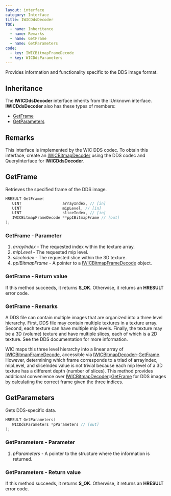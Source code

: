 ```yaml
---
layout: interface
category: Interface
title: IWICDdsDecoder
TOC:
  - name: Inheritance
  - name: Remarks
  - name: GetFrame
  - name: GetParameters
code:
  - key: IWICBitmapFrameDecode
  - key: WICDdsParameters
---
```


Provides information and functionality specific to the DDS image format.

## Inheritance

The **IWICDdsDecoder** interface inherits from the IUnknown interface.
**IWICDdsDecoder** also has these types of members:

- [GetFrame](#getframe)
- [GetParameters](#getparameters)

## Remarks

[wbd]: IWICBitmapDecoder

This interface is implemented by the WIC DDS codec.
To obtain this interface, create an [IWICBitmapDecoder][wbd] using the DDS codec and QueryInterface for **IWICDdsDecoder**.

## GetFrame

Retrieves the specified frame of the DDS image.

```cpp
HRESULT GetFrame(
   UINT                  arrayIndex, // [in]
   UINT                  mipLevel, // [in]
   UINT                  sliceIndex, // [in]
   IWICBitmapFrameDecode **ppIBitmapFrame // [out]
);
```

### GetFrame - Parameter

[wbfd]: IWICBitmapFrameDecode

1. *arrayIndex* - The requested index within the texture array.
2. *mipLevel* - The requested mip level.
3. *sliceIndex* - The requested slice within the 3D texture.
4. *ppIBitmapFrame* - A pointer to a [IWICBitmapFrameDecode][wbfd] object.

### GetFrame - Return value

If this method succeeds, it returns **S_OK**.
Otherwise, it returns an **HRESULT** error code.

### GetFrame - Remarks

[wbd-gf]: IWICBitmapDecoder#getframe

A DDS file can contain multiple images that are organized into a three level hierarchy.
First, DDS file may contain multiple textures in a texture array.
Second, each texture can have multiple mip levels.
Finally, the texture may be a 3D (volume) texture and have multiple slices, each of which is a 2D texture.
See the DDS documentation for more information.

WIC maps this three level hierarchy into a linear array of [IWICBitmapFrameDecode][wbfd], accessible via [IWICBitmapDecoder][wbd]::[GetFrame][wbd-gf].
However, determining which frame corresponds to a triad of arrayIndex, mipLevel, and sliceIndex value is not trivial because each mip level of a 3D texture has a different depth (number of slices).
This method provides additional convenience over [IWICBitmapDecoder][wbd]::[GetFrame][wbd-gf] for DDS images by calculating the correct frame given the three indices.

## GetParameters

Gets DDS-specific data.

```cpp
HRESULT GetParameters(
   WICDdsParameters *pParameters // [out]
);
```

### GetParameters - Parameter

1. *pParameters* - A pointer to the structure where the information is returned.

### GetParameters - Return value

If this method succeeds, it returns **S_OK**.
Otherwise, it returns an **HRESULT** error code.
